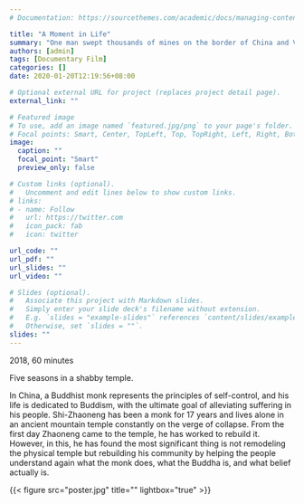 ```yaml
---
# Documentation: https://sourcethemes.com/academic/docs/managing-content/

title: "A Moment in Life"
summary: "One man swept thousands of mines on the border of China and Vietnam"
authors: [admin]
tags: [Documentary Film]
categories: []
date: 2020-01-20T12:19:56+08:00

# Optional external URL for project (replaces project detail page).
external_link: ""

# Featured image
# To use, add an image named `featured.jpg/png` to your page's folder.
# Focal points: Smart, Center, TopLeft, Top, TopRight, Left, Right, BottomLeft, Bottom, BottomRight.
image:
  caption: ""
  focal_point: "Smart"
  preview_only: false

# Custom links (optional).
#   Uncomment and edit lines below to show custom links.
# links:
# - name: Follow
#   url: https://twitter.com
#   icon_pack: fab
#   icon: twitter

url_code: ""
url_pdf: ""
url_slides: ""
url_video: ""

# Slides (optional).
#   Associate this project with Markdown slides.
#   Simply enter your slide deck's filename without extension.
#   E.g. `slides = "example-slides"` references `content/slides/example-slides.md`.
#   Otherwise, set `slides = ""`.
slides: ""
---
```


2018, 60 minutes

Five seasons in a shabby temple.

In China, a Buddhist monk represents the principles of self-control, and his life is dedicated to Buddism, with the ultimate goal of alleviating suffering in his people. Shi-Zhaoneng has been a monk for 17 years and lives alone in an ancient mountain temple constantly on the verge of collapse. From the first day Zhaoneng came to the temple, he has worked to rebuild it. However, in this, he has found the most significant thing is not remodeling the physical temple but rebuilding his community by helping the people understand again what the monk does, what the Buddha is, and what belief actually is.

{{< figure src="poster.jpg" title="" lightbox="true" >}}